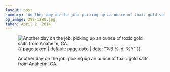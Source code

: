 ```yaml
---
layout: post
summary: 'Another day on the job: picking up an ounce of toxic gold salts from Anaheim, CA.'
og_image: 299-1280.jpg
taken: April 2, 2014
---
```


<figure class="post">
<img alt="Another day on the job: picking up an ounce of toxic gold salts from Anaheim, CA." sizes="(min-width: 700px) 50vw, calc(100vw - 2rem)" src="{{ site.assets_url }}/299-640.jpg" srcset="{{ site.assets_url }}/299-1280.jpg 1280w, {{ site.assets_url }}/299-960.jpg 960w, {{ site.assets_url }}/299-640.jpg 640w, {{ site.assets_url }}/299-320.jpg 320w"/>
<figcaption>
<time>{{ page.taken | default: page.date | date: "%B %-d, %Y" }}</time>
<p>Another day on the job: picking up an ounce of toxic gold salts from Anaheim, CA.</p>
</figcaption>
</figure>
